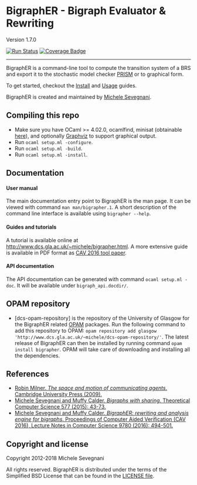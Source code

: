 # BigraphER - Bigraph Evaluator & Rewriting #

Version 1.7.0

[![Run Status](https://api.shippable.com/projects/540f670b21c97efdb898a046/badge?branch=master)](https://app.shippable.com/bitbucket/mseve/bigrapher)
[![Coverage Badge](https://api.shippable.com/projects/540f670b21c97efdb898a046/coverageBadge?branch=master)](https://app.shippable.com/bitbucket/mseve/bigrapher)

----------------------------------------------------------------------------

BigraphER is a command-line tool to compute the transition system of a BRS and
export it to the stochastic model checker
[PRISM](http://www.prismmodelchecker.org/) or to graphical form.

To get started, checkout the
[Install](http://www.dcs.gla.ac.uk/~michele/bigrapher.html#inst) and
[Usage](http://www.dcs.gla.ac.uk/~michele/bigrapher.html#tool) guides.

BigraphER is created and maintained by [Michele
Sevegnani](http://www.dcs.gla.ac.uk/~michele).

## Compiling this repo

* Make sure you have OCaml >= 4.02.0, ocamlfind, minisat (obtainable
  [here](http://www.dcs.gla.ac.uk/~michele/camlminisat.html)), and optionally
  [Graphviz](http://www.graphviz.org/) to support graphical output.
* Run `ocaml setup.ml -configure`.
* Run `ocaml setup.ml -build`.
* Run `ocaml setup.ml -install`.
	    
## Documentation

#### User manual

The main documentation entry point to BigraphER is the man page. It can be
viewed with command `man man/bigrapher.1`.  A short description of the command
line interface is available using `bigrapher --help`.

#### Guides and tutorials

A tutorial is available online at
<http://www.dcs.gla.ac.uk/~michele/bigrapher.html>.  A more extensive guide is
available in PDF format as [CAV 2016 tool paper][tech].

#### API documentation

The API documentation can be generated with command `ocaml setup.ml -doc`. It
will be available under `bigraph_api.docdir/`.

## OPAM repository

- [dcs-opam-repository] is the repository of the University of Glasgow for the
  BigraphER related [OPAM](http://opam.ocaml.org/) packages. Run the following
  command to add this repository to OPAM: `opam repository add glasgow
  'http://www.dcs.gla.ac.uk/~michele/dcs-opam-repository/'`. The latest release
  of BigraphER can then be installed by running command `opam install
  bigrapher`. OPAM will take care of downloading and installing all the
  dependencies.

## References

- [Robin Milner. *The space and motion of communicating agents*. Cambridge
  University Press (2009).][milner]
- [Michele Sevegnani and Muffy Calder. *Bigraphs with sharing*. Theoretical
  Computer Science 577 (2015): 43-73.][share]
- [Michele Sevegnani and Muffy Calder. *BigraphER: rewriting and analysis engine for bigraphs*. Proceedings of Computer Aided Verification (CAV 2016), Lecture Notes in Computer Science 9780 (2016): 494-501.][tech]

[milner]: http://dl.acm.org/citation.cfm?id=1540607 "Robin Milner. *The space and motion of communicating agents*. Cambridge University Press (2009)."
[share]: http://doi.org/10.1016/j.tcs.2015.02.011 "Michele Sevegnani and Muffy Calder. *Bigraphs with sharing*. Theoretical Computer Science 577 (2015): 43-73."
[tech]: http://doi.org/10.1007/978-3-319-41540-6_27 "Michele Sevegnani and Muffy Calder. *BigraphER: rewriting and analysis engine for bigraphs*. Proceedings of Computer Aided Verification (CAV 2016), Lecture Notes in Computer Science 9780 (2016): 494-501"

## Copyright and license

Copyright 2012-2018 Michele Sevegnani

All rights reserved. BigraphER is distributed under the terms of the Simplified
BSD License that can be found in the [LICENSE file](LICENSE.md).
